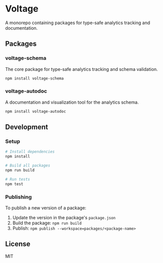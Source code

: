 # Voltage

A monorepo containing packages for type-safe analytics tracking and documentation.

## Packages

### voltage-schema

The core package for type-safe analytics tracking and schema validation.

```bash
npm install voltage-schema
```

### voltage-autodoc

A documentation and visualization tool for the analytics schema.

```bash
npm install voltage-autodoc
```

## Development

### Setup

```bash
# Install dependencies
npm install

# Build all packages
npm run build

# Run tests
npm test
```

### Publishing

To publish a new version of a package:

1. Update the version in the package's `package.json`
2. Build the package: `npm run build`
3. Publish: `npm publish --workspace=packages/<package-name>`

## License

MIT
